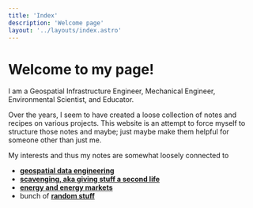 ```yaml
---
title: 'Index'
description: 'Welcome page'
layout: '../layouts/index.astro'
---
```

 
 
# Welcome to my page!
I am a Geospatial Infrastructure Engineer, Mechanical Engineer, Environmental Scientist, and Educator. 

Over the years, I seem to have created a loose collection of notes and recipes on various projects.  This website is an attempt to force myself to structure those notes and maybe; just maybe make them helpful for someone other than just me. 

My interests and thus my notes are somewhat loosely connected to 
- [**geospatial data engineering**](about/#geospatial-data-engineering)
- [**scavenging, aka  giving stuff a second life**](about/#scavenging)
- [**energy and energy markets**](about/#energy-and-efficiency) 
- bunch of [**random stuff**](about/#random)

